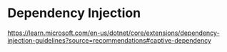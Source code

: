 # Dependency Injection

https://learn.microsoft.com/en-us/dotnet/core/extensions/dependency-injection-guidelines?source=recommendations#captive-dependency
